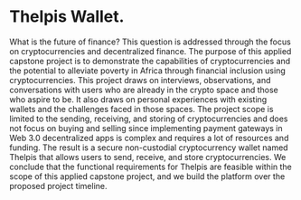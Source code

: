 # Thelpis Wallet. 

 What is the future of finance? This question is addressed through the focus on cryptocurrencies and decentralized finance. 
 The purpose of this applied capstone project is to demonstrate the capabilities of cryptocurrencies and the potential to alleviate poverty in Africa 
 through financial inclusion using cryptocurrencies. This project draws on interviews, observations, and conversations with users who are already in the crypto space and those who aspire to be. 
 It also draws on personal experiences with existing wallets and the challenges faced in those spaces. 
 The project scope is limited to the sending, receiving, and storing of cryptocurrencies and does not focus on buying and selling since implementing payment gateways in Web 3.0 decentralized apps is complex and requires a lot of resources and funding. The result is a secure non-custodial cryptocurrency wallet named Thelpis that allows users to send, receive, and store cryptocurrencies.
 We conclude that the functional requirements for Thelpis are feasible within the scope of this applied capstone project, and we build the platform over the proposed project timeline.  
